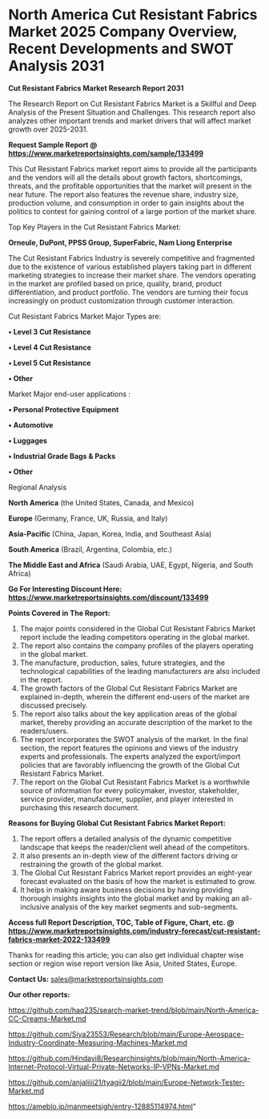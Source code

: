 # North America Cut Resistant Fabrics Market 2025 Company Overview, Recent Developments and SWOT Analysis 2031

<strong>Cut Resistant Fabrics Market Research Report 2031</strong>

The Research Report on Cut Resistant Fabrics Market is a Skillful and Deep Analysis of the Present Situation and Challenges. This research report also analyzes other important trends and market drivers that will affect market growth over 2025-2031.

<strong>Request Sample Report @ <a href=https://www.marketreportsinsights.com/sample/133499>https://www.marketreportsinsights.com/sample/133499</a></strong>

This Cut Resistant Fabrics market report aims to provide all the participants and the vendors will all the details about growth factors, shortcomings, threats, and the profitable opportunities that the market will present in the near future. The report also features the revenue share, industry size, production volume, and consumption in order to gain insights about the politics to contest for gaining control of a large portion of the market share.

Top Key Players in the Cut Resistant Fabrics Market:

<strong>Orneule, DuPont, PPSS Group, SuperFabric, Nam Liong Enterprise</strong>

The Cut Resistant Fabrics Industry is severely competitive and fragmented due to the existence of various established players taking part in different marketing strategies to increase their market share. The vendors operating in the market are profiled based on price, quality, brand, product differentiation, and product portfolio. The vendors are turning their focus increasingly on product customization through customer interaction.

Cut Resistant Fabrics Market Major Types are:

<strong>• Level 3 Cut Resistance

• Level 4 Cut Resistance

• Level 5 Cut Resistance

• Other</strong>

Market Major end-user applications :

<strong>• Personal Protective Equipment

• Automotive

• Luggages

• Industrial Grade Bags & Packs

• Other</strong>

Regional Analysis

</u><strong><b>North America</b></strong> (the United States, Canada, and Mexico)

<strong><b>Europe </b></strong>(Germany, France, UK, Russia, and Italy)

<strong><b>Asia-Pacific</b></strong> (China, Japan, Korea, India, and Southeast Asia)

<strong><b>South America</b></strong> (Brazil, Argentina, Colombia, etc.)

<strong><b>The Middle East and Africa</b></strong> (Saudi Arabia, UAE, Egypt, Nigeria, and South Africa)

<strong>Go For Interesting Discount Here: <a href=https://www.marketreportsinsights.com/discount/133499>https://www.marketreportsinsights.com/discount/133499</a></strong>

<strong>Points Covered in The Report:</strong>
<ol>
  <li>The major points considered in the Global Cut Resistant Fabrics Market report include the leading competitors operating in the global market.</li>
  <li>The report also contains the company profiles of the players operating in the global market.</li>
  <li>The manufacture, production, sales, future strategies, and the technological capabilities of the leading manufacturers are also included in the report.</li>
  <li>The growth factors of the Global Cut Resistant Fabrics Market are explained in-depth, wherein the different end-users of the market are discussed precisely.</li>
  <li>The report also talks about the key application areas of the global market, thereby providing an accurate description of the market to the readers/users.</li>
  <li>The report incorporates the SWOT analysis of the market. In the final section, the report features the opinions and views of the industry experts and professionals. The experts analyzed the export/import policies that are favorably influencing the growth of the Global Cut Resistant Fabrics Market.</li>
  <li>The report on the Global Cut Resistant Fabrics Market is a worthwhile source of information for every policymaker, investor, stakeholder, service provider, manufacturer, supplier, and player interested in purchasing this research document.</li>
</ol>
<strong>Reasons for Buying Global Cut Resistant Fabrics Market Report:</strong>

<ol>
  <li>The report offers a detailed analysis of the dynamic competitive landscape that keeps the reader/client well ahead of the competitors.</li>
  <li>It also presents an in-depth view of the different factors driving or restraining the growth of the global market.</li>
  <li>The Global Cut Resistant Fabrics Market report provides an eight-year forecast evaluated on the basis of how the market is estimated to grow.</li>
  <li>It helps in making aware business decisions by having providing thorough insights insights into the global market and by making an all-inclusive analysis of the key market segments and sub-segments.</li>
</ol>
<strong>Access full Report Description, TOC, Table of Figure, Chart, etc. @ <a href=https://www.marketreportsinsights.com/industry-forecast/cut-resistant-fabrics-market-2022-133499>https://www.marketreportsinsights.com/industry-forecast/cut-resistant-fabrics-market-2022-133499</a></strong>


Thanks for reading this article; you can also get individual chapter wise section or region wise report version like Asia, United States, Europe.

<strong>Contact Us:</strong>
sales@marketreportsinsights.com

<strong>Our other reports:</strong>

<a href=https://github.com/haq235/search-market-trend/blob/main/North-America-CC-Creams-Market.md>https://github.com/haq235/search-market-trend/blob/main/North-America-CC-Creams-Market.md</a>

<a href=https://github.com/Siya23553/Research/blob/main/Europe-Aerospace-Industry-Coordinate-Measuring-Machines-Market.md>https://github.com/Siya23553/Research/blob/main/Europe-Aerospace-Industry-Coordinate-Measuring-Machines-Market.md</a>

<a href=https://github.com/Hindavi8/Researchinsights/blob/main/North-America-Internet-Protocol-Virtual-Private-Networks-IP-VPNs-Market.md>https://github.com/Hindavi8/Researchinsights/blob/main/North-America-Internet-Protocol-Virtual-Private-Networks-IP-VPNs-Market.md</a>

<a href=https://github.com/anjaliiii21/tyagii2/blob/main/Europe-Network-Tester-Market.md>https://github.com/anjaliiii21/tyagii2/blob/main/Europe-Network-Tester-Market.md</a>

<a href=https://ameblo.jp/manmeetsigh/entry-12885114974.html>https://ameblo.jp/manmeetsigh/entry-12885114974.html</a>"
